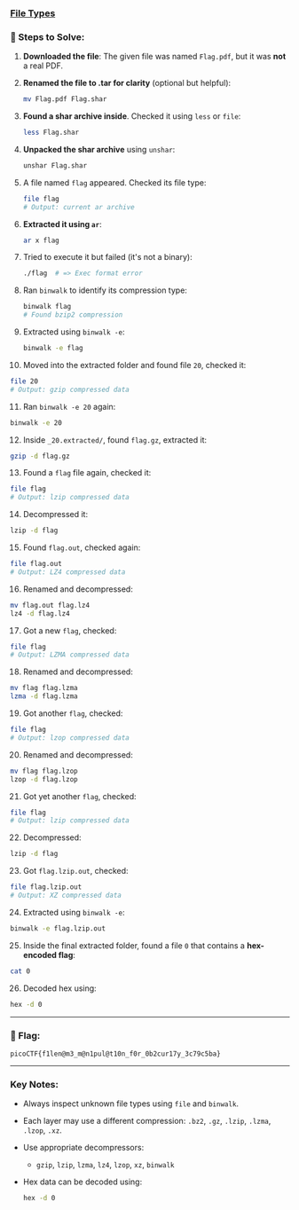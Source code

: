 ### [File Types](https://play.picoctf.org/practice/challenge/268?category=4&page=3)


### 🧪 Steps to Solve:

1. **Downloaded the file**:
   The given file was named `Flag.pdf`, but it was **not** a real PDF.

2. **Renamed the file to .tar for clarity** (optional but helpful):

   ```bash
   mv Flag.pdf Flag.shar
   ```

3. **Found a shar archive inside**. Checked it using `less` or `file`:

   ```bash
   less Flag.shar
   ```

4. **Unpacked the shar archive** using `unshar`:

   ```bash
   unshar Flag.shar
   ```

5. A file named `flag` appeared. Checked its file type:

   ```bash
   file flag
   # Output: current ar archive
   ```

6. **Extracted it using `ar`**:

   ```bash
   ar x flag
   ```

7. Tried to execute it but failed (it's not a binary):

   ```bash
   ./flag  # => Exec format error
   ```

8. Ran `binwalk` to identify its compression type:

   ```bash
   binwalk flag
   # Found bzip2 compression
   ```

9. Extracted using `binwalk -e`:

   ```bash
   binwalk -e flag
   ```

10. Moved into the extracted folder and found file `20`, checked it:

```bash
file 20
# Output: gzip compressed data
```

11. Ran `binwalk -e 20` again:

```bash
binwalk -e 20
```

12. Inside `_20.extracted/`, found `flag.gz`, extracted it:

```bash
gzip -d flag.gz
```

13. Found a `flag` file again, checked it:

```bash
file flag
# Output: lzip compressed data
```

14. Decompressed it:

```bash
lzip -d flag
```

15. Found `flag.out`, checked again:

```bash
file flag.out
# Output: LZ4 compressed data
```

16. Renamed and decompressed:

```bash
mv flag.out flag.lz4
lz4 -d flag.lz4
```

17. Got a new `flag`, checked:

```bash
file flag
# Output: LZMA compressed data
```

18. Renamed and decompressed:

```bash
mv flag flag.lzma
lzma -d flag.lzma
```

19. Got another `flag`, checked:

```bash
file flag
# Output: lzop compressed data
```

20. Renamed and decompressed:

```bash
mv flag flag.lzop
lzop -d flag.lzop
```

21. Got yet another `flag`, checked:

```bash
file flag
# Output: lzip compressed data
```

22. Decompressed:

```bash
lzip -d flag
```

23. Got `flag.lzip.out`, checked:

```bash
file flag.lzip.out
# Output: XZ compressed data
```

24. Extracted using `binwalk -e`:

```bash
binwalk -e flag.lzip.out
```

25. Inside the final extracted folder, found a file `0` that contains a **hex-encoded flag**:

```bash
cat 0
```

26. Decoded hex using:

```bash
hex -d 0
```

---

### 🏁 Flag:

```
picoCTF{f1len@m3_m@n1pul@t10n_f0r_0b2cur17y_3c79c5ba}
```

---

### Key Notes:

* Always inspect unknown file types using `file` and `binwalk`.
* Each layer may use a different compression: `.bz2`, `.gz`, `.lzip`, `.lzma`, `.lzop`, `.xz`.
* Use appropriate decompressors:

  * `gzip`, `lzip`, `lzma`, `lz4`, `lzop`, `xz`, `binwalk`
* Hex data can be decoded using:

  ```bash
  hex -d 0
  ```
